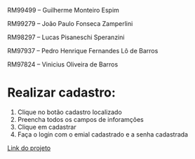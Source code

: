 <p>RM99499 – Guilherme Monteiro Espim</p>
<p>RM99279 – João Paulo Fonseca Zamperlini</p>
<p>RM98297 – Lucas Pisaneschi Speranzini</p>
<p>RM97937 – Pedro Henrique Fernandes Lô de Barros</p>
<p>RM97824 – Vinicius Oliveira de Barros</p>

<h1>Realizar cadastro:</h1>
<ol>
    <li>Clique no botão cadastro localizado</li>
    <li>Preencha todos os campos de inforamções</li>
    <li>Clique em cadastrar</li>
    <li>Faça o login com o emial cadastrado e a senha cadastrada</li>
</ol>
<a href="https://pathfinder-l4hyqn8ca-guiespim18.vercel.app">Link do projeto</a>